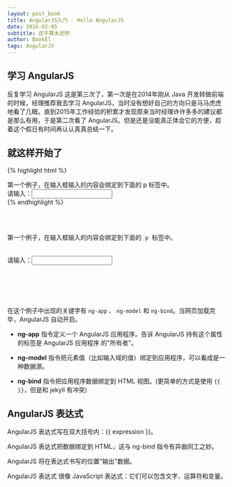 ```yaml
---
layout: post_book
title: AngularJS入门 - Hello AngularJS
date: 2016-02-05
subtitle: 还不算太迟吧
author: BookEl
tags: AngularJS
---
```


## 学习 AngularJS

反复学习 AngularJS 这是第三次了，第一次是在2014年刚从 Java 开发转做前端的时候，经理推荐我去学习 AngularJS，当时没有想好自己的方向只是马马虎虎地看了几眼。直到2015年工作经验的积累才发现原来当时经理许许多多的建议都是那么有用，于是第二次看了 AngularJS。但是还是没能真正体会它的方便，趁着这个假日有时间再认认真真总结一下。

## 就这样开始了

{% highlight html %}
<div ng-app="">
    <div>第一个例子，在输入框输入的内容会绑定到下面的 p 标签中。</div>
    <div>请输入：<input type="text" ng-model="simpleInput"></div>
    <div><span ng-bind="'输入的内容是：' + simpleInput"></span></div>
</div>
{% endhighlight %}

<pre>
    <div ng-app="">
        <div>第一个例子，在输入框输入的内容会绑定到下面的 <code>p</code> 标签中。</div>
        <div>请输入：<input type="text" ng-model="simpleInput"></div>
        <div><span ng-bind="'输入的内容是：' + simpleInput"></span></div>
    </div>
</pre>

在这个例子中出现的关键字有 `ng-app` 、 `ng-model` 和 `ng-bind`。当网页加载完毕，AngularJS 自动开启。

* **ng-app** 指令定义一个 AngularJS 应用程序。告诉 AngularJS 持有这个属性的标签是 AngularJS 应用程序 的"所有者"。

* **ng-model** 指令把元素值（比如输入域的值）绑定到应用程序，可以看成是一种数据源。

* **ng-bind** 指令把应用程序数据绑定到 HTML 视图。(更简单的方式是使用 <code>&#123;&#123; &#125;&#125;</code>，但是和 jekyll 有冲突)

## AngularJS 表达式

AngularJS 表达式写在双大括号内：&#123;&#123; expression &#125;&#125;。

AngularJS 表达式把数据绑定到 HTML，这与 ng-bind 指令有异曲同工之妙。

AngularJS 将在表达式书写的位置"输出"数据。

AngularJS 表达式 很像 JavaScript 表达式：它们可以包含文字、运算符和变量。
<script src="{{ "/js/angular.min.js " | prepend: site.baseurl }}"></script>


